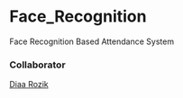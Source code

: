 # Face_Recognition
Face Recognition Based Attendance System

### Collaborator
[Diaa Rozik]([https://www.genome.gov/](https://github.com/diaarozik))
